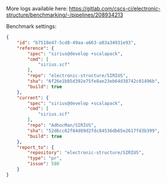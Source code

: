 More logs available here: https://gitlab.com/cscs-ci/electronic-structure/benchmarking/-/pipelines/208934213

Benchmark settings:

```json
{
    "id": "b7518e47-5cd8-49aa-a663-a03a34931e93",
    "reference": {
        "spec": "sirius@develop +scalapack",
        "cmd": [
            "sirius.scf"
        ],
        "repo": "electronic-structure/SIRIUS",
        "sha": "6f26e1b85d392e75fe8ae23eb64d38742c01496b",
        "build": true
    },
    "current": {
        "spec": "sirius@develop +scalapack",
        "cmd": [
            "sirius.scf"
        ],
        "repo": "AdhocMan/SIRIUS",
        "sha": "52d6cc62f84d89d2fdc84536db65e2617fd3b399",
        "build": true
    },
    "report_to": {
        "repository": "electronic-structure/SIRIUS",
        "type": "pr",
        "issue": 580
    }
}
```
